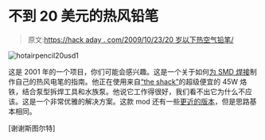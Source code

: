 # 不到 20 美元的热风铅笔

> 原文:[https://hack aday . com/2009/10/23/20 岁以下热空气铅笔/](https://hackaday.com/2009/10/23/hot-air-pencil-for-under-20/)

![hotairpencil20usd1](../Images/5cf8f47149215556346aadaa205b6179.png "hotairpencil20usd1")

这是 2001 年的一个项目，你们可能会感兴趣。这是一个关于如何[为 SMD 焊接](http://www.piclist.com/techref/hotairpencil20usd.htm)制作自己的热风电笔的指南。他正在使用来自[“the shack”](http://www.usatoday.com/money/advertising/2009-08-05-ads-rebrand-radioshack_N.htm)的超级便宜的 45W 烙铁，结合泵型拆焊工具和水族泵。他说它工作得很好，我们看不出它为什么不应该。这是一个非常优雅的解决方案。这款 mod 还有一些[更近的版本](http://pskillenrules.blogspot.com/2008/06/home-brew-hot-air-pencil.html)，但是思路基本相同。

[谢谢斯图尔特]